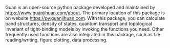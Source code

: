 Guan is an open-source python package developed and maintained by https://www.guanjihuan.com/about. The primary location of this package is on website https://py.guanjihuan.com. With this package, you can calculate band structures, density of states, quantum transport and topological invariant of tight-binding models by invoking the functions you need. Other frequently used functions are also integrated in this package, such as file reading/writing, figure plotting, data processing.
